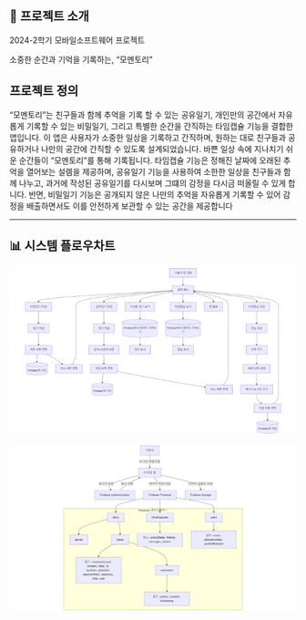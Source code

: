 ## 📌 프로젝트 소개
2024-2학기 모바일소프트웨어 프로젝트

소중한 순간과 기억을 기록하는, “모멘토리”

##  프로젝트 정의
“모멘토리”는 친구들과 함께 추억을 기록 할 수 있는 공유일기, 개인만의 공간에서 자유롭게 기록할 수
있는 비밀일기, 그리고 특별한 순간을 간직하는 타임캡슐 기능을 결합한 앱입니다. 이 앱은 사용자가 소중한
일상을 기록하고 간직하며, 원하는 대로 친구들과 공유하거나 나만의 공간에 간직할 수 있도록
설계되었습니다. 바쁜 일상 속에 지나치기 쉬운 순간들이 “모멘토리”를 통해 기록됩니다.
타임캡슐 기능은 정해진 날짜에 오래된 추억을 열어보는 설렘을 제공하며, 공유일기 기능을 사용하여
소한한 일상을 친구들과 함께 나누고, 과거에 작성된 공유일기를 다시보며 그떄의 감정을 다시금 떠올릴 수
있게 합니다. 반면, 비밀일기 기능은 공개되지 않은 나만의 추억을 자유롭게 기록할 수 있어 감정을
배출하면서도 이를 안전하게 보관할 수 있는 공간을 제공합니다


---
## 📊 시스템 플로우차트

![Flowchart 1](flowchart1.png)

![Flowchart 2](flowchart2.png)
